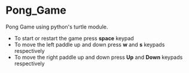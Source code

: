 # Pong_Game
Pong Game using python's turtle module.
- To start or restart the game press **space** keypad
- To move the left paddle up and down press **w** and **s** keypads respectively
- To move the right paddle up and down press **Up** and **Down** keypads respectively